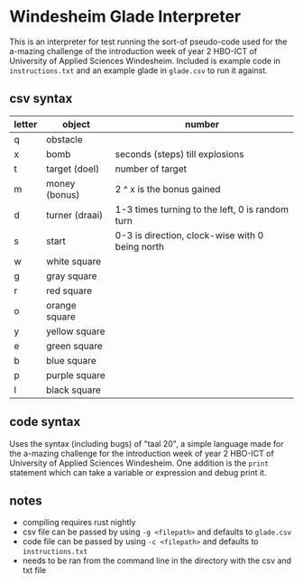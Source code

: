# Windesheim Glade Interpreter

This is an interpreter for test running the sort-of pseudo-code used for the a-mazing challenge of the introduction week of year 2 HBO-ICT of University of Applied Sciences Windesheim. Included is example code in `instructions.txt` and an example glade in `glade.csv` to run it against.

## csv syntax

| letter | object         | number                                          |
| ------ | -------------- | ----------------------------------------------- |
| q      | obstacle       |
| x      | bomb           | seconds (steps) till explosions                 |
| t      | target (doel)  | number of target                                |
| m      | money (bonus)  | 2 ^ x is the bonus gained                       |
| d      | turner (draai) | 1-3 times turning to the left, 0 is random turn |
| s      | start          | 0-3 is direction, clock-wise with 0 being north |
| w      | white square   |
| g      | gray square    |
| r      | red square     |
| o      | orange square  |
| y      | yellow square  |
| e      | green square   |
| b      | blue square    |
| p      | purple square  |
| l      | black square   |

## code syntax

Uses the syntax (including bugs) of "taal 20", a simple language made for the a-mazing challenge for the introduction week of year 2 HBO-ICT of University of Applied Sciences Windesheim. One addition is the `print` statement which can take a variable or expression and debug print it.

## notes

- compiling requires rust nightly
- csv file can be passed by using `-g <filepath>` and defaults to `glade.csv`
- code file can be passed by using `-c <filepath>` and defaults to `instructions.txt`
- needs to be ran from the command line in the directory with the csv and txt file

